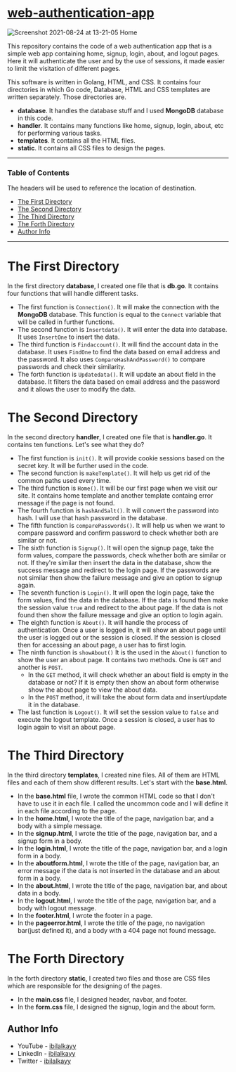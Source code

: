 # [web-authentication-app](https://web-authentication-project.herokuapp.com/)

![Screenshot 2021-08-24 at 13-21-05 Home](https://user-images.githubusercontent.com/64713734/130583988-82998f8c-18a7-4dc7-b2a9-17ff685caae5.png)

This repository contains the code of a web authentication app that is a simple web app containing home, signup, login, about, and logout pages. Here it will authenticate the user and by the use of sessions, it made easier to limit the visitation of different pages.

This software is written in Golang, HTML, and CSS. It contains four directories in which Go code, Database, HTML and CSS templates are written separately. Those directories are.
- **database**. It handles the database stuff and I used **MongoDB** database in this code.
- **handler**. It contains many functions like home, signup, login, about, etc for performing various tasks.
- **templates**. It contains all the HTML files.
- **static**. It contains all CSS files to design the pages.

---

### Table of Contents

The headers will be used to reference the location of destination.

- [The First Directory](#the-first-directory)
- [The Second Directory](#the-second-directory)
- [The Third Directory](#the-third-directory)
- [The Forth Directory](#the-forth-directory)
- [Author Info](#author-info)

---

# The First Directory
In the first directory **database**, I created one file that is **db.go**. It contains four functions that will handle different tasks.
- The first function is ```Connection()```. It will make the connection with the **MongoDB** database. This function is equal to the ```Connect``` variable that will be called in further functions.
- The second function is ```Insertdata()```. It will enter the data into database. It uses ```InsertOne``` to insert the data.
- The third function is ```Findaccount()```. It will find the account data in the database. It uses ```FindOne``` to find the data based on email address and the password. It also uses ```CompareHashAndPassword()``` to compare passwords and check their similarity. 
- The forth function is ```Updatedata()```. It will update an about field in the database. It filters the data based on email address and the password and it allows the user to modify the data.

# The Second Directory
In the second directory **handler**, I created one file that is **handler.go**. It contains ten functions. Let's see what they do?
- The first function is ```init()```. It will provide cookie sessions based on the secret key. It will be further used in the code.
- The second function is ```makeTemplate()```. It will help us get rid of the common paths used every time.
- The third function is ```Home()```. It will be our first page when we visit our site. It contains home template and another template containg error message if the page is not found.
- The fourth function is ```hashAndSalt()```. It will convert the password into hash. I will use that hash password in the database.
- The fifth function is ```comparePasswords()```. It will help us when we want to compare password and confirm password to check whether both are similar or not.
- The sixth function is ```Signup()```. It will open the signup page, take the form values, compare the passwords, check whether both are similar or not. If they're similar then insert the data in the database, show the success message and redirect to the login page. If the passwords are not similar then show the failure message and give an option to signup again.
- The seventh function is ```Login()```. It will open the login page, take the form values, find the data in the database. If the data is found then make the session value ```true``` and redirect to the about page. If the data is not found then show the failure message and give an option to login again.
- The eighth function is ```About()```. It will handle the process of authentication. Once a user is logged in, it will show an about page until the user is logged out or the session is closed. If the session is closed then for accessing an about page, a user has to first login.
- The ninth function is ```showAbout()``` It is the used in the ```About()``` function to show the user an about page. It contains two methods. One is ```GET``` and another is ```POST```. 
  - In the ```GET``` method, it will check whether an about field is empty in the database or not? If it is empty then show an about form otherwise show the about page to view the about data.
  - In the ```POST``` method, it will take the about form data and insert/update it in the database.
- The last function is ```Logout()```. It will set the session value to ```false``` and execute the logout template. Once a session is closed, a user has to login again to visit an about page.

# The Third Directory
In the third directory **templates**, I created nine files. All of them are HTML files and each of them show different results. Let's start with the **base.html**.
- In the **base.html** file, I wrote the common HTML code so that I don't have to use it in each file. I called the uncommon code and I will define it in each file according to the page.
- In the **home.html**, I wrote the title of the page, navigation bar, and a body with a simple message.
- In the **signup.html**, I wrote the title of the page, navigation bar, and a signup form in a body.
- In the **login.html**, I wrote the title of the page, navigation bar, and a login form in a body.
- In the **aboutform.html**, I wrote the title of the page, navigation bar, an error message if the data is not inserted in the database and an about form in a body.
- In the **about.html**, I wrote the title of the page, navigation bar, and about data in a body. 
- In the **logout.html**, I wrote the title of the page, navigation bar, and a body with logout message.
- In the **footer.html**, I wrote the footer in a page.
- In the **pageerror.html**, I wrote the title of the page, no navigation bar(just defined it), and a body with a 404 page not found message.

# The Forth Directory
In the forth directory **static**, I created two files and those are CSS files which are responsible for the designing of the pages.
- In the **main.css** file, I designed header, navbar, and footer. 
- In the **form.css** file, I designed the signup, login and the about form.

## Author Info

- YouTube - [ibilalkayy](https://www.youtube.com/channel/UCBLTfRg0Rgm4FtXkvql7DRQ)
- LinkedIn - [ibilalkayy](https://www.linkedin.com/in/ibilalkayy/)
- Twitter - [ibilalkayy](https://twitter.com/ibilalkayy)
